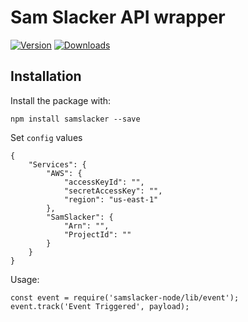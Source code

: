 # Sam Slacker API wrapper

[![Version](https://img.shields.io/npm/v/samslacker.svg)](https://www.npmjs.org/package/samslacker)
[![Downloads](https://img.shields.io/npm/dm/samslacker.svg)](https://www.npmjs.com/package/samslacker)

## Installation

Install the package with:

    npm install samslacker --save

Set `config` values

    {
        "Services": {
            "AWS": {
                "accessKeyId": "",
                "secretAccessKey": "",
                "region": "us-east-1"
            },
            "SamSlacker": {
                "Arn": "",
                "ProjectId": ""
            }
        }
    }


Usage:

    const event = require('samslacker-node/lib/event');
    event.track('Event Triggered', payload);